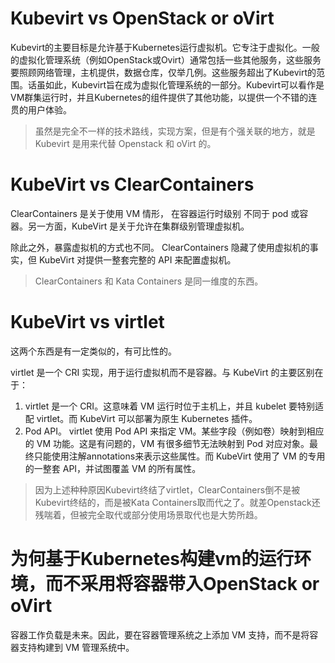 # Kubevirt vs OpenStack or oVirt

Kubevirt的主要目标是允许基于Kubernetes运行虚拟机。它专注于虚拟化。一般的虚拟化管理系统（例如OpenStack或Ovirt）通常包括一些其他服务，这些服务要照顾网络管理，主机提供，数据仓库，仅举几例。这些服务超出了Kubevirt的范围。话虽如此，Kubevirt旨在成为虚拟化管理系统的一部分。Kubevirt可以看作是VM群集运行时，并且Kubernetes的组件提供了其他功能，以提供一个不错的连贯的用户体验。

> 虽然是完全不一样的技术路线，实现方案，但是有个强关联的地方，就是 Kubevirt 是用来代替 Openstack 和 oVirt 的。

# KubeVirt vs ClearContainers


ClearContainers 是关于使用 VM 情形， 在容器运行时级别 不同于 pod 或容器。另一方面，KubeVirt 是关于允许在集群级别管理虚拟机。

除此之外，暴露虚拟机的方式也不同。 ClearContainers 隐藏了使用虚拟机的事实，但 KubeVirt 对提供一整套完整的 API 来配置虚拟机。

> ClearContainers 和 Kata Containers 是同一维度的东西。

# KubeVirt vs virtlet

这两个东西是有一定类似的，有可比性的。

virtlet 是一个 CRI 实现，用于运行虚拟机而不是容器。与 KubeVirt 的主要区别在于：


1. virtlet 是一个 CRI。这意味着 VM 运行时位于主机上，并且 kubelet 要特别适配 virtlet。而 KubeVirt 可以部署为原生 Kubernetes 插件。
2. Pod API。 virtlet 使用 Pod API 来指定 VM。某些字段（例如卷）映射到相应的 VM 功能。这是有问题的，VM 有很多细节无法映射到 Pod 对应对象。最终只能使用注解annotations来表示这些属性。而 KubeVirt 使用了 VM 的专用的一整套 API，并试图覆盖 VM 的所有属性。

> 因为上述种种原因Kubevirt终结了virtlet，ClearContainers倒不是被Kubevirt终结的，而是被Kata Containers取而代之了。就差Openstack还残喘着，但被完全取代或部分使用场景取代也是大势所趋。

# 为何基于Kubernetes构建vm的运行环境，而不采用将容器带入OpenStack or oVirt

容器工作负载是未来。因此，要在容器管理系统之上添加 VM 支持，而不是将容器支持构建到 VM 管理系统中。